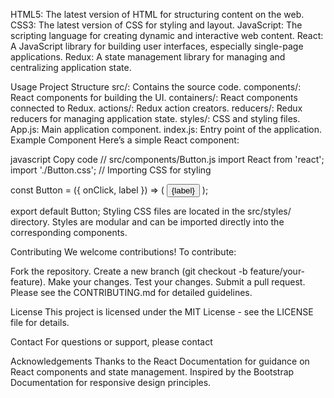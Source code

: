 HTML5: The latest version of HTML for structuring content on the web.
CSS3: The latest version of CSS for styling and layout.
JavaScript: The scripting language for creating dynamic and interactive web content.
React: A JavaScript library for building user interfaces, especially single-page applications.
Redux: A state management library for managing and centralizing application state.

Usage
Project Structure
src/: Contains the source code.
components/: React components for building the UI.
containers/: React components connected to Redux.
actions/: Redux action creators.
reducers/: Redux reducers for managing application state.
styles/: CSS and styling files.
App.js: Main application component.
index.js: Entry point of the application.
Example Component
Here’s a simple React component:

javascript
Copy code
// src/components/Button.js
import React from 'react';
import './Button.css'; // Importing CSS for styling

const Button = ({ onClick, label }) => (
  <button className="button" onClick={onClick}>
    {label}
  </button>
);

export default Button;
Styling
CSS files are located in the src/styles/ directory. Styles are modular and can be imported directly into the corresponding components.

Contributing
We welcome contributions! To contribute:

Fork the repository.
Create a new branch (git checkout -b feature/your-feature).
Make your changes.
Test your changes.
Submit a pull request.
Please see the CONTRIBUTING.md for detailed guidelines.

License
This project is licensed under the MIT License - see the LICENSE file for details.

Contact
For questions or support, please contact 

Acknowledgements
Thanks to the React Documentation for guidance on React components and state management.
Inspired by the Bootstrap Documentation for responsive design principles.

